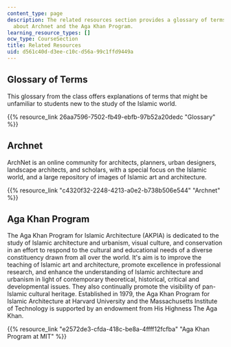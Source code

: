 ```yaml
---
content_type: page
description: The related resources section provides a glossary of terms and information
  about Archnet and the Aga Khan Program.
learning_resource_types: []
ocw_type: CourseSection
title: Related Resources
uid: d561c40d-d3ee-c10c-d56a-99c1ffd9449a
---
```


Glossary of Terms
-----------------

This glossary from the class offers explanations of terms that might be unfamiliar to students new to the study of the Islamic world.

{{% resource_link 26aa7596-7502-fb49-ebfb-97b52a20dedc "Glossary" %}}

Archnet
-------

ArchNet is an online community for architects, planners, urban designers, landscape architects, and scholars, with a special focus on the Islamic world, and a large repository of images of Islamic art and architecture.

{{% resource_link "c4320f32-2248-4213-a0e2-b738b506e544" "Archnet" %}}

Aga Khan Program
----------------

The Aga Khan Program for Islamic Architecture (AKPIA) is dedicated to the study of Islamic architecture and urbanism, visual culture, and conservation in an effort to respond to the cultural and educational needs of a diverse constituency drawn from all over the world. It's aim is to improve the teaching of Islamic art and architecture, promote excellence in professional research, and enhance the understanding of Islamic architecture and urbanism in light of contemporary theoretical, historical, critical and developmental issues. They also continually promote the visibility of pan-Islamic cultural heritage. Established in 1979, the Aga Khan Program for Islamic Architecture at Harvard University and the Massachusetts Institute of Technology is supported by an endowment from His Highness The Aga Khan.

{{% resource_link "e2572de3-cfda-418c-be8a-4ffff12fcfba" "Aga Khan Program at MIT" %}}